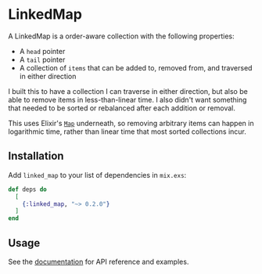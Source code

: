 # LinkedMap

A LinkedMap is a order-aware collection with the following properties:

  - A `head` pointer
  - A `tail` pointer
  - A collection of `items` that can be added to, removed from, and traversed
    in either direction

I built this to have a collection I can traverse in either direction, but also
be able to remove items in less-than-linear time. I also didn't want something
that needed to be sorted or rebalanced after each addition or removal.

This uses Elixir's [`Map`](https://hexdocs.pm/elixir/Map.html) underneath, so
removing arbitrary items can happen in logarithmic time, rather than linear
time that most sorted collections incur.

## Installation

Add `linked_map` to your list of dependencies in `mix.exs`:

```elixir
def deps do
  [
    {:linked_map, "~> 0.2.0"}
  ]
end
```

## Usage

See the [documentation](https://hexdocs.pm/linked_map) for API reference and examples.
